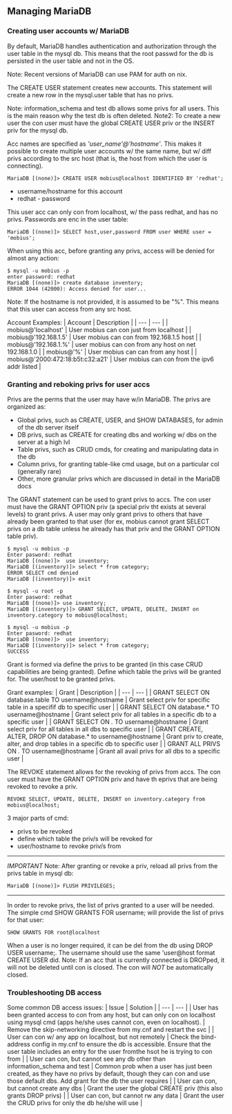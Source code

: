 ## Managing MariaDB

### Creating user accounts w/ MariaDB
By default, MariaDB handles authentication and authorization through the user table in the mysql db. This means that the root passwd for the db is persisted in the user table and not in the OS.

Note: Recent versions of MariaDB can use PAM for auth on nix.

The CREATE USER statement creates new accounts. This statement will create a new row in the mysql.user table that has no privs.

Note: information_schema and test db allows some privs for all users. This is the main reason why the test db is often deleted.
Note2: To create a new user the con user must have the global CREATE USER priv or the INSERT priv for the mysql db.

Acc names are specified as *'user_name'@'hostname'*. This makes it possible to create multiple user accounts w/ the same name, but w/ diff privs according to the src host (that is, the host from which the user is connecting).
```
MariaDB [(none)]> CREATE USER mobius@localhost IDENTIFIED BY 'redhat';
```
- username/hostname for this account
- redhat - password

This user acc can only con from localhost, w/ the pass redhat, and has no privs. Passwords are enc in the user table:
```
MariaDB [(none)]> SELECT host,user,password FROM user WHERE user = 'mobius';
```
When using this acc, before granting any privs, access will be denied for almost any action:
```
$ mysql -u mobius -p
enter password: redhat
MariaDB [(none)]> create database inventory;
ERROR 1044 (42000): Access denied for user...
```
Note: If the hostname is not provided, it is assumed to be "%". This means that this user can access from any src host.


Account Examples:
| Account | Description |
| --- | --- |
| mobius@'localhost' | User mobius can con just from localhost |
| mobius@'192.168.1.5' | User mobius can con from 192.168.1.5 host |
| mobius@'192.168.1.%' | user mobius can con from any host on net 192.168.1.0 |
| mobius@'%' | User mobius can can from any host |
| mobius@'2000:472:18:b5t:c32:a21' | User mobius can con from the ipv6 addr listed |


### Granting and reboking privs for user accs
Privs are the perms that the user may have w/in MariaDB. The privs are organized as:
- Global privs, such as CREATE, USER, and SHOW DATABASES, for admin of the db server itself
- DB privs, such as CREATE for creating dbs and working w/ dbs on the server at a high lvl
- Table privs, such as CRUD cmds, for creating and manipulating data in the db
- Column privs, for granting table-like cmd usage, but on a particular col (generally rare)
- Other, more granular privs which are discussed in detail in the MariaDB docs

The GRANT statement can be used to grant privs to accs. The con user must have the GRANT OPTION priv (a special priv tht exists at several levels) to grant privs. A user may only grant privs to others that have already been granted to that user (for ex, mobius cannot grant SELECT privs on a db table unless he already has that priv and the GRANT OPTION table priv).
```
$ mysql -u mobius -p 
Enter pasword: redhat
MariaDB [(none)]>  use inventory;
MariaDB [(inventory)]> select * from category;
ERROR SELECT cmd denied
MariaDB [(inventory)]> exit

$ mysql -u root -p
Enter pasword: redhat
MariaDB [(none)]> use inventory;
MariaDB [(inventory)]> GRANT SELECT, UPDATE, DELETE, INSERT on inventory.category to mobius@localhost;

$ mysql -u mobius -p 
Enter pasword: redhat
MariaDB [(none)]>  use inventory;
MariaDB [(inventory)]> select * from category;
SUCCESS
```

Grant is formed via define the privs to be granted (in this case CRUD capabilities are being granted). Define which table the privs will be granted for. The user/host to be granted privs.


Grant examples:
| Grant | Description |
| --- | --- |
| GRANT SELECT ON database.table TO username@hostname | Grant select priv for specific table in a specifif db to specific user |
| GRANT SELECT ON database.* TO username@hostname | Grant select priv for all tables in a specific db to a specific user |
| GRANT SELECT ON *.* TO username@hostname | Grant select priv for all tables in all dbs to specific user |
| GRANT CREATE, ALTER, DROP ON database.* to username@hostname | Grant priv to create, alter, and drop tables in a specific db to specific user |
| GRANT ALL PRIVS ON *.* TO username@hostname | Grant all avail privs for all dbs to a specific user |

The REVOKE statement allows for the revoking of privs from accs. The con user must have the GRANT OPTION priv and have th eprivs that are being revoked to revoke a priv.
```
REVOKE SELECT, UPDATE, DELETE, INSERT on inventory.category from mobius@localhost;
```
3 major parts of cmd:
- privs to be revoked
- define which table the priv/s will be revoked for
- user/hostname to revoke priv/s from

---
*IMPORTANT*
Note: After granting or revoke a priv, reload all privs from the privs table in mysql db:
```
MariaDB [(none)]> FLUSH PRIVILEGES;
```
---

In order to revoke privs, the list of privs granted to a user will be needed. The simple cmd SHOW GRANTS FOR username; will provide the list of privs for that user:
```
SHOW GRANTS FOR root@localhost
```

When a user is no longer required, it can be del from the db using DROP USER username;. The username should use the same 'user@host format CREATE USER did.
Note: If an acc that is currently connected is DROPped, it will not be deleted until con is closed. The con will *NOT* be automatically closed.

### Troubleshooting DB access
Some common DB access issues:
| Issue | Solution |
| --- | --- |
| User has been granted access to con from any host, but can only con on localhost using mysql cmd (apps he/she uses cannot con, even on localhost). | Remove the skip-networking directive from my.cnf and restart the svc |
| User can con w/ any app on localhost, but not remotely | Check the bind-address config in my.cnf to ensure the db is accessible. Ensure that the user table includes an entry for the user fromthe hsot he is trying to con from |
| User can con, but cannot see any db other than information_schema and test | Common prob when a user has just been created, as they have no privs by default, though they can con and use those default dbs. Add grant for the db the user requires | 
| User can con, but cannot create any dbs | Grant the user the global CREATE priv (this also grants DROP privs) |
| User can con, but cannot rw any data | Grant the user the CRUD privs for only the db he/she will use |
